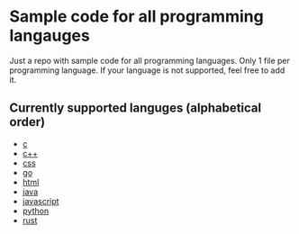 # Sample code for all programming langauges

Just a repo with sample code for all programming languages. Only 1 file per programming language.
If your language is not supported, feel free to add it.

## Currently supported languges (alphabetical order)

- [c](sample.c)
- [c++](sample.cpp)
- [css](sample.css)
- [go](sample.go)
- [html](sample.html)
- [java](sample.java)
- [javascript](sample.js)
- [python](sample.py)
- [rust](sample.rs)

